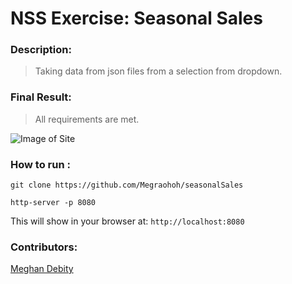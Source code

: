 # NSS Exercise: Seasonal Sales

### Description:
> Taking data from json files from a selection from dropdown.    


### Final Result:
> All requirements are met.  

![Image of Site]()


### How to run :
```
git clone https://github.com/Megraohoh/seasonalSales

http-server -p 8080
```

This will show in your browser at:
`http://localhost:8080`

### Contributors:
[Meghan Debity](https://github.com/Megraohoh)